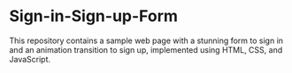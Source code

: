 # Sign-in-Sign-up-Form
This repository contains a sample web page with a stunning form to sign in and an animation transition to sign up, implemented using HTML, CSS, and JavaScript.

